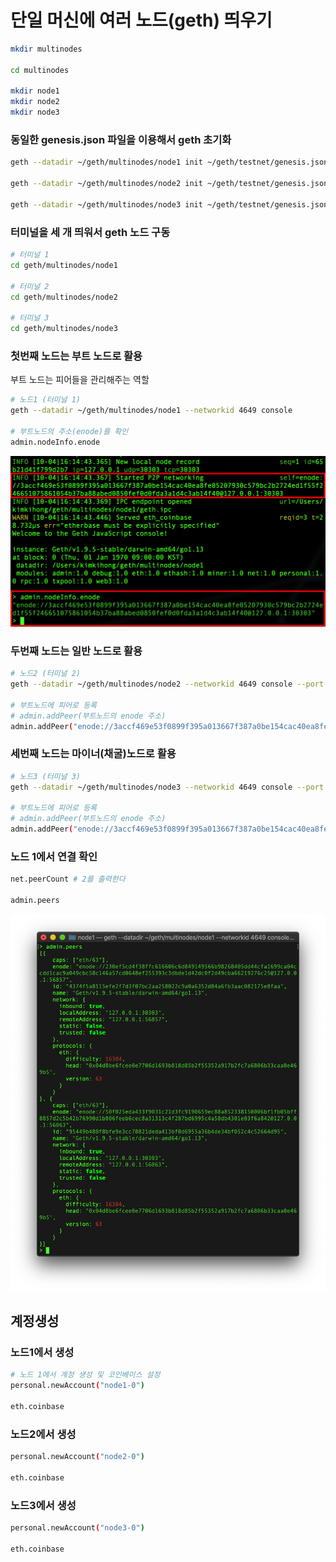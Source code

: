 # 단일 머신에 여러 노드(geth) 띄우기

```bash
mkdir multinodes

cd multinodes

mkdir node1
mkdir node2
mkdir node3
```

### 동일한 genesis.json 파일을 이용해서 geth 초기화

```bash
geth --datadir ~/geth/multinodes/node1 init ~/geth/testnet/genesis.json

geth --datadir ~/geth/multinodes/node2 init ~/geth/testnet/genesis.json

geth --datadir ~/geth/multinodes/node3 init ~/geth/testnet/genesis.json

```

### 터미널을 세 개 띄워서 geth 노드 구동

```bash
# 터미널 1
cd geth/multinodes/node1

# 터미널 2
cd geth/multinodes/node2

# 터미널 3
cd geth/multinodes/node3
```

### 첫번째 노드는 부트 노드로 활용

부트 노드는 피어들을 관리해주는 역할

```bash
# 노드1 (터미널 1)
geth --datadir ~/geth/multinodes/node1 --networkid 4649 console

# 부트노드의 주소(enode)를 확인
admin.nodeInfo.enode
```

![geth multinode](./imgs/mtnd.png)

### 두번째 노드는 일반 노드로 활용

```bash
# 노드2 (터미널 2)
geth --datadir ~/geth/multinodes/node2 --networkid 4649 console --port 30304 --ipcdisable

# 부트노드에 피어로 등록
# admin.addPeer(부트노드의 enode 주소)
admin.addPeer("enode://3accf469e53f0899f395a013667f387a0be154cac40ea8fe05207930c579bc2b2724ed1f55f246651075861054b37ba88abed0850fef0d0fda3a1d4c3ab14f40@127.0.0.1:30303")
```

### 세번째 노드는 마이너(채굴)노드로 활용

```bash
# 노드3 (터미널 3)
geth --datadir ~/geth/multinodes/node3 --networkid 4649 console --port 30305 --ipcdisable

# 부트노드에 피어로 등록
# admin.addPeer(부트노드의 enode 주소)
admin.addPeer("enode://3accf469e53f0899f395a013667f387a0be154cac40ea8fe05207930c579bc2b2724ed1f55f246651075861054b37ba88abed0850fef0d0fda3a1d4c3ab14f40@127.0.0.1:30303")
```

### 노드 1에서 연결 확인

```bash
net.peerCount # 2를 출력한다

admin.peers
```

![geth multinode](./imgs/mtnd1.png)

## 계정생성

### 노드1에서 생성

```bash
# 노드 1에서 계정 생성 및 코인베이스 설정
personal.newAccount("node1-0")

eth.coinbase
```

### 노드2에서 생성

```bash
personal.newAccount("node2-0")

eth.coinbase
```

### 노드3에서 생성

```bash
personal.newAccount("node3-0")

eth.coinbase
```
